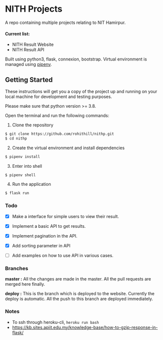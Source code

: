 # NITH Projects
A repo containing multiple projects relating to NIT Hamirpur. 

#### Current list:
- NITH Result Website
- NITH Result API

Built using python3, flask, connexion, bootstrap. Virtual environment is managed using [pipenv](https://github.com/pypa/pipenv).

## Getting Started
These instructions will get you a copy of the project up and running on your local machine for development and testing purposes.

Please make sure that python version >= 3.8.

Open the terminal and run the following commands:

1. Clone the repository
```bash
$ git clone https://github.com/rohithill/nithp.git
$ cd nithp
```
2. Create the virtual environment and install dependencies
```bash
$ pipenv install
```
3. Enter into shell
```bash
$ pipenv shell
```
4. Run the application 
```bash
$ flask run
```

### Todo
- [x] Make a interface for simple users to view their result.
- [x] Implement a basic API to get results.
- [x] Implement pagination in the API.
- [x] Add sorting parameter in API
- [ ] Add examples on how to use API in various cases.


### Branches
**master :**  All the changes are made in the master. All the pull requests are merged here finally.

**deploy :** This is the branch which is deployed to the website. Currently the deploy is automatic. All the push to this branch are deployed immediately.

### Notes
- To ssh through heroku-cli, `heroku run bash`
- https://kb.sites.apiit.edu.my/knowledge-base/how-to-gzip-response-in-flask/
  
